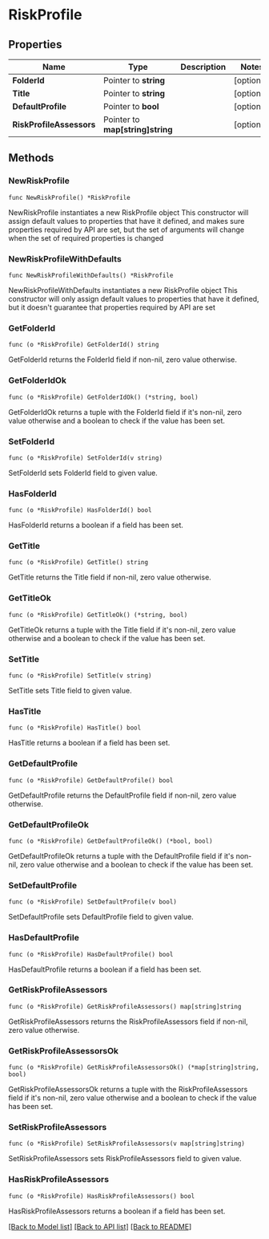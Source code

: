 # RiskProfile

## Properties

Name | Type | Description | Notes
------------ | ------------- | ------------- | -------------
**FolderId** | Pointer to **string** |  | [optional] 
**Title** | Pointer to **string** |  | [optional] 
**DefaultProfile** | Pointer to **bool** |  | [optional] 
**RiskProfileAssessors** | Pointer to **map[string]string** |  | [optional] 

## Methods

### NewRiskProfile

`func NewRiskProfile() *RiskProfile`

NewRiskProfile instantiates a new RiskProfile object
This constructor will assign default values to properties that have it defined,
and makes sure properties required by API are set, but the set of arguments
will change when the set of required properties is changed

### NewRiskProfileWithDefaults

`func NewRiskProfileWithDefaults() *RiskProfile`

NewRiskProfileWithDefaults instantiates a new RiskProfile object
This constructor will only assign default values to properties that have it defined,
but it doesn't guarantee that properties required by API are set

### GetFolderId

`func (o *RiskProfile) GetFolderId() string`

GetFolderId returns the FolderId field if non-nil, zero value otherwise.

### GetFolderIdOk

`func (o *RiskProfile) GetFolderIdOk() (*string, bool)`

GetFolderIdOk returns a tuple with the FolderId field if it's non-nil, zero value otherwise
and a boolean to check if the value has been set.

### SetFolderId

`func (o *RiskProfile) SetFolderId(v string)`

SetFolderId sets FolderId field to given value.

### HasFolderId

`func (o *RiskProfile) HasFolderId() bool`

HasFolderId returns a boolean if a field has been set.

### GetTitle

`func (o *RiskProfile) GetTitle() string`

GetTitle returns the Title field if non-nil, zero value otherwise.

### GetTitleOk

`func (o *RiskProfile) GetTitleOk() (*string, bool)`

GetTitleOk returns a tuple with the Title field if it's non-nil, zero value otherwise
and a boolean to check if the value has been set.

### SetTitle

`func (o *RiskProfile) SetTitle(v string)`

SetTitle sets Title field to given value.

### HasTitle

`func (o *RiskProfile) HasTitle() bool`

HasTitle returns a boolean if a field has been set.

### GetDefaultProfile

`func (o *RiskProfile) GetDefaultProfile() bool`

GetDefaultProfile returns the DefaultProfile field if non-nil, zero value otherwise.

### GetDefaultProfileOk

`func (o *RiskProfile) GetDefaultProfileOk() (*bool, bool)`

GetDefaultProfileOk returns a tuple with the DefaultProfile field if it's non-nil, zero value otherwise
and a boolean to check if the value has been set.

### SetDefaultProfile

`func (o *RiskProfile) SetDefaultProfile(v bool)`

SetDefaultProfile sets DefaultProfile field to given value.

### HasDefaultProfile

`func (o *RiskProfile) HasDefaultProfile() bool`

HasDefaultProfile returns a boolean if a field has been set.

### GetRiskProfileAssessors

`func (o *RiskProfile) GetRiskProfileAssessors() map[string]string`

GetRiskProfileAssessors returns the RiskProfileAssessors field if non-nil, zero value otherwise.

### GetRiskProfileAssessorsOk

`func (o *RiskProfile) GetRiskProfileAssessorsOk() (*map[string]string, bool)`

GetRiskProfileAssessorsOk returns a tuple with the RiskProfileAssessors field if it's non-nil, zero value otherwise
and a boolean to check if the value has been set.

### SetRiskProfileAssessors

`func (o *RiskProfile) SetRiskProfileAssessors(v map[string]string)`

SetRiskProfileAssessors sets RiskProfileAssessors field to given value.

### HasRiskProfileAssessors

`func (o *RiskProfile) HasRiskProfileAssessors() bool`

HasRiskProfileAssessors returns a boolean if a field has been set.


[[Back to Model list]](../README.md#documentation-for-models) [[Back to API list]](../README.md#documentation-for-api-endpoints) [[Back to README]](../README.md)


